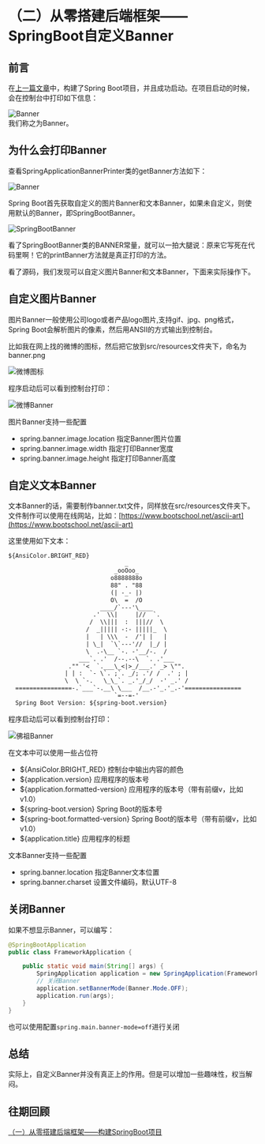 # （二）从零搭建后端框架——SpringBoot自定义Banner

## 前言
在[上一篇文章](https://juejin.im/post/5ebe51d3f265da7bae2fae7b)中，构建了Spring Boot项目，并且成功启动。在项目启动的时候，会在控制台中打印如下信息：
<div align="left">
    <img src="https://user-gold-cdn.xitu.io/2020/5/16/1721b7d413609821?w=367&h=169&f=png&s=4855" alt="Banner"/>
</div>
我们称之为Banner。

## 为什么会打印Banner
查看SpringApplicationBannerPrinter类的getBanner方法如下：
<div align="left">
    <img src="https://user-gold-cdn.xitu.io/2020/5/16/1721b81361886197?w=483&h=262&f=png&s=20569" alt="Banner"/>
</div>

Spring Boot首先获取自定义的图片Banner和文本Banner，如果未自定义，则使用默认的Banner，即SpringBootBanner。

<div align="left">
    <img src="https://user-gold-cdn.xitu.io/2020/5/16/1721b825a768bab9?w=921&h=313&f=png&s=26911" alt="SpringBootBanner"/>
</div>

看了SpringBootBanner类的BANNER常量，就可以一拍大腿说：原来它写死在代码里啊！它的printBanner方法就是真正打印的方法。

看了源码，我们发现可以自定义图片Banner和文本Banner，下面来实际操作下。

## 自定义图片Banner

图片Banner一般使用公司logo或者产品logo图片,支持gif、jpg、png格式，Spring Boot会解析图片的像素，然后用ANSII的方式输出到控制台。

比如我在网上找的微博的图标，然后把它放到src/resources文件夹下，命名为banner.png

<div align="left">
    <img src="https://user-gold-cdn.xitu.io/2020/5/16/1721bf8b937c9ba1?w=231&h=177&f=png&s=55045" alt="微博图标"/>
</div>

程序启动后可以看到控制台打印：

<div align="left">
    <img src="https://user-gold-cdn.xitu.io/2020/5/16/1721bf9cb1477190?w=390&h=344&f=png&s=10898" alt="微博Banner"/>
</div>

图片Banner支持一些配置
* spring.banner.image.location 指定Banner图片位置
* spring.banner.image.width 指定打印Banner宽度
* spring.banner.image.height 指定打印Banner高度

## 自定义文本Banner

文本Banner的话，需要制作banner.txt文件，同样放在src/resources文件夹下。文件制作可以使用在线网站，比如：[https://www.bootschool.net/ascii-art](https://www.bootschool.net/ascii-art)

这里使用如下文本：
```txt
${AnsiColor.BRIGHT_RED}
                                 _
                              _ooOoo_                               
                             o8888888o                              
                             88" . "88                              
                             (| -_- |)                              
                             O\  =  /O                              
                          ____/`---'\____                           
                        .'  \\|     |//  `.                         
                       /  \\|||  :  |||//  \                        
                      /  _||||| -:- |||||_  \                       
                      |   | \\\  -  /'| |   |                       
                      | \_|  `\`---'//  |_/ |                       
                      \  .-\__ `-. -'__/-.  /                       
                    ___`. .'  /--.--\  `. .'___                     
                 ."" '<  `.___\_<|>_/___.' _> \"".                  
                | | :  `- \`. ;`. _/; .'/ /  .' ; |    
                \  \ `-.   \_\_`. _.'_/_/  -' _.' /                 
  ================-.`___`-.__\ \___  /__.-'_.'_.-'================  
                              `=--=-'
  Spring Boot Version: ${spring-boot.version}

```

程序启动后可以看到控制台打印：

<div align="left">
    <img src="https://user-gold-cdn.xitu.io/2020/5/16/1721c1e9a52cfed4?w=551&h=423&f=png&s=11305" alt="佛祖Banner"/>
</div>

在文本中可以使用一些占位符
* ${AnsiColor.BRIGHT_RED} 控制台中输出内容的颜色
* ${application.version} 应用程序的版本号
* ${application.formatted-version} 应用程序的版本号（带有前缀v，比如v1.0）
* ${spring-boot.version} Spring Boot的版本号
* ${spring-boot.formatted-version} Spring Boot的版本号（带有前缀v，比如v1.0）
* ${application.title} 应用程序的标题

文本Banner支持一些配置
* spring.banner.location 指定Banner文本位置
* spring.banner.charset 设置文件编码，默认UTF-8

## 关闭Banner

如果不想显示Banner，可以编写：
```java
@SpringBootApplication
public class FrameworkApplication {

    public static void main(String[] args) {
        SpringApplication application = new SpringApplication(FrameworkApplication.class);
        // 关闭Banner
        application.setBannerMode(Banner.Mode.OFF);
        application.run(args);
    }
}
```

也可以使用配置`spring.main.banner-mode=off`进行关闭

## 总结

实际上，自定义Banner并没有真正上的作用。但是可以增加一些趣味性，权当解闷。

## 往期回顾
[（一）从零搭建后端框架——构建SpringBoot项目](https://juejin.im/post/5ebe51d3f265da7bae2fae7b)